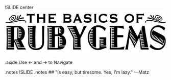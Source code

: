 !SLIDE center
![Basics of RubyGems](title.png)

.aside Use ← and → to Navigate

.notes !SLIDE
.notes ## "Is easy, but tiresome. Yes, I'm lazy." —Matz





